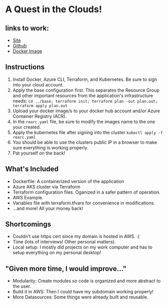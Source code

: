 # A Quest in the Clouds!

## links to work:

* [Site](http://rearc.jasonkals.com)
* [Github](https://github.com/JasonKAls/rearc)
* [Docker Image](https://hub.docker.com/repository/docker/jasonkals/reacrquestdemo)

## Instructions

1. Install Docker, Azure CLI, Terraform, and Kubernetes. Be sure to sign into your cloud account.
2. Apply the base configuration first. This separates the Resource Group and other important resources from the application's infrastructure needs: `cd ../base; terraform init; terraform plan -out plan.out; terraform apply plan.out`
3. Upload your docker image/s to your docker hub account and/or Azure Container Registry (ACR).
4. In the `rearc.yaml` file, be sure to modify the images name to the one your created. 
5. Apply the kubernetes file after signing into the cluster `kubectl apply -f rearc.yaml`
6. You should be able to use the clusters public IP in a browser to make sure everything is working properly.
7. Pat yourself on the back!

## What's Included

* Dockerfile: A containerized version of the application
* Azure AKS cluster via Terraform
* Terraform configuration files. Oganized in a safer pattern of operation.
* AWS Example.
* Variables file with terraform.tfvars for convenience in modifications.
* ...and more! All your money back!

## Shortcomings

* Couldn't use https cert since my domain is hosted in AWS. :(
* Time (lots of interviews! Other personal matters).
* Local setup: I mostly did projects on my work computer and has to setup everything on my personal desktop!

## "Given more time, I would improve..."

* Modularity: Create modules so code is organized and more abstract to the user.
* Build it in AWS: Then I could have my subdomain working properly!
* More Datasources: Some things were already built and reusable.